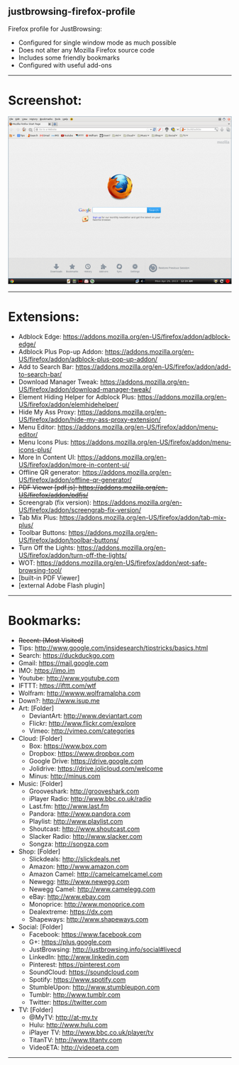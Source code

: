 justbrowsing-firefox-profile
----------------------------
Firefox profile for JustBrowsing:

* Configured for single window mode as much possible
* Does not alter any Mozilla Firefox source code
* Includes some friendly bookmarks
* Configured with useful add-ons

----------------------------
Screenshot:
========================
![Alt text](justbrowsing-firefox.gif "Firefox screenshot")

----------------------------
Extensions:
========================
* Adblock Edge: https://addons.mozilla.org/en-US/firefox/addon/adblock-edge/
* Adblock Plus Pop-up Addon: https://addons.mozilla.org/en-US/firefox/addon/adblock-plus-pop-up-addon/
* Add to Search Bar: https://addons.mozilla.org/en-US/firefox/addon/add-to-search-bar/
* Download Manager Tweak: https://addons.mozilla.org/en-US/firefox/addon/download-manager-tweak/
* Element Hiding Helper for Adblock Plus: https://addons.mozilla.org/en-US/firefox/addon/elemhidehelper/
* Hide My Ass Proxy: https://addons.mozilla.org/en-US/firefox/addon/hide-my-ass-proxy-extension/
* Menu Editor: https://addons.mozilla.org/en-US/firefox/addon/menu-editor/
* Menu Icons Plus: https://addons.mozilla.org/en-US/firefox/addon/menu-icons-plus/
* More In Content UI: https://addons.mozilla.org/en-US/firefox/addon/more-in-content-ui/
* Offline QR generator: https://addons.mozilla.org/en-US/firefox/addon/offline-qr-generator/
* <del>PDF Viewer [pdf.js]: https://addons.mozilla.org/en-US/firefox/addon/pdfjs/</del>
* Screengrab (fix version): https://addons.mozilla.org/en-US/firefox/addon/screengrab-fix-version/
* Tab Mix Plus: https://addons.mozilla.org/en-US/firefox/addon/tab-mix-plus/
* Toolbar Buttons: https://addons.mozilla.org/en-US/firefox/addon/toolbar-buttons/
* Turn Off the Lights: https://addons.mozilla.org/en-US/firefox/addon/turn-off-the-lights/
* WOT: https://addons.mozilla.org/en-US/firefox/addon/wot-safe-browsing-tool/
* [built-in PDF Viewer]
* [external Adobe Flash plugin]

----------------------------
Bookmarks:
========================
* <del> Recent:	[Most Visited]</del>
* Tips:		http://www.google.com/insidesearch/tipstricks/basics.html
* Search:	https://duckduckgo.com
* Gmail:	https://mail.google.com
* IMO:		https://imo.im
* Youtube:	http://www.youtube.com
* IFTTT:	https://ifttt.com/wtf
* Wolfram:	http://wwww.wolframalpha.com
* Down?:	http://www.isup.me
* Art:	[Folder]
	* DeviantArt:	http://www.deviantart.com
	* Flickr:		http://www.flickr.com/explore
	* Vimeo:		http://vimeo.com/categories
* Cloud:	[Folder]
	* Box:		https://www.box.com
	* Dropbox:		https://www.dropbox.com
	* Google Drive:	https://drive.google.com
	* Jolidrive:	https://drive.jolicloud.com/welcome
	* Minus:		http://minus.com
* Music:	[Folder]
	* Grooveshark:	http://grooveshark.com
	* iPlayer Radio:	http://www.bbc.co.uk/radio
	* Last.fm:		http://www.last.fm
	* Pandora:		http://www.pandora.com
	* Playlist:		http://www.playlist.com
	* Shoutcast:	http://www.shoutcast.com
	* Slacker Radio:	http://www.slacker.com
	* Songza:		http://songza.com
* Shop:	[Folder]
	* Slickdeals:	http://slickdeals.net
	* Amazon:		http://www.amazon.com
	* Amazon Camel:	http://camelcamelcamel.com
	* Newegg:		http://www.newegg.com
	* Newegg Camel:	http://www.camelegg.com
	* eBay:		http://www.ebay.com
	* Monoprice:	http://www.monoprice.com
	* Dealextreme:	https://dx.com
	* Shapeways:	http://www.shapeways.com
* Social:	[Folder]
	* Facebook:		https://www.facebook.com
	* G+:		https://plus.google.com
	* JustBrowsing:	http://justbrowsing.info/social#livecd
	* LinkedIn:		http://www.linkedin.com
	* Pinterest:	https://pinterest.com
	* SoundCloud:	https://soundcloud.com
	* Spotify:		https://www.spotify.com
	* StumbleUpon:	http://www.stumbleupon.com
	* Tumblr:		http://www.tumblr.com
	* Twitter:		https://twitter.com
* TV:	[Folder]
	* @MyTV:		http://at-my.tv
	* Hulu:		http://www.hulu.com
	* iPlayer TV:	http://www.bbc.co.uk/player/tv
	* TitanTV:		http://www.titantv.com
	* VideoETA:		http://videoeta.com

---------------------------

